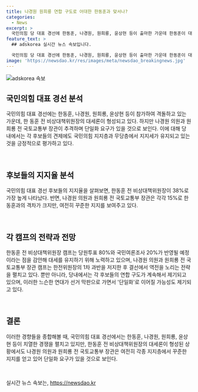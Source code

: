 ```yaml
---
title: 나경원 원희룡 연합 구도로 어대한 한동훈과 맞서나?
categories:
  - News
excerpt: >
  국민의힘 당 대표 경선에 한동훈, 나경원, 원희룡, 윤상현 등이 출마한 가운데 한동훈이 대세를 이끌고 나, 원이 추격하는 상황이다. 한동훈은 국민의힘 지지층과 무당층에서 여전히 강한 지지를 받고 있으며, 이번 당 대표 경선에서는 당원투표 80%와 국민여론조사 20%가 반영되기 때문에 주목받는다. 반면 나, 원은 보수진영 원로와 범친윤(친윤석열)계 등의 지지를 받으며 약진하고 있다. 또한, 한동훈을 견제하려는 나, 원의 연합 구도가 관심을 끌고 있으며, 이러한 느슨한 연대가 선거 막판으로 가면서 단일화로 이어질 가능성도 제기되고 있다.
feature_text: >
  ## adskorea 실시간 뉴스 속보입니다.

  국민의힘 당 대표 경선에 한동훈, 나경원, 원희룡, 윤상현 등이 출마한 가운데 한동훈이 대세를 이끌고 나, 원이 추격하는 상황이다. 한동훈은 국민의힘 지지층과 무당층에서 여전히 강한 지지를 받고 있으며, 이번 당 대표 경선에서는 당원투표 80%와 국민여론조사 20%가 반영되기 때문에 주목받는다. 반면 나, 원은 보수진영 원로와 범친윤(친윤석열)계 등의 지지를 받으며 약진하고 있다. 또한, 한동훈을 견제하려는 나, 원의 연합 구도가 관심을 끌고 있으며, 이러한 느슨한 연대가 선거 막판으로 가면서 단일화로 이어질 가능성도 제기되고 있다.
image: 'https://newsdao.kr/res/images/meta/newsdao_breakingnews.jpg'
---
```


<p><img src="https://newsdao.kr/res/images/meta/newsdao_breakingnews.jpg" alt="adskorea 속보" /></p>

<h2 data-ke-size="size26">국민의힘 대표 경선 분석</h2>

<p>국민의힘 대표 경선에는 한동훈, 나경원, 원희룡, 윤상현 등이 참가하여 격돌하고 있는 가운데, 한 동훈 전 비상대책위원장의 대세론이 형성되고 있다. 하지만 나경원 의원과 원희룡 전 국토교통부 장관이 추격하며 단일화 요구가 있을 것으로 보인다. 이에 대해 당 내에서는 각 후보들의 견제에도 국민의힘 지지층과 무당층에서 지지세가 유지되고 있는 것을 긍정적으로 평가하고 있다.</p>

<p data-ke-size="size16">&nbsp;</p>

<h2 data-ke-size="size24">후보들의 지지율 분석</h2>

<p>국민의힘 대표 경선 후보들의 지지율을 살펴보면, 한동훈 전 비상대책위원장이 38%로 가장 높게 나타났다. 반면, 나경원 의원과 원희룡 전 국토교통부 장관은 각각 15%로 한 동훈과의 격차가 크지만, 여전히 꾸준한 지지를 보여주고 있다. </p>

<p data-ke-size="size16">&nbsp;</p>

<h2 data-ke-size="size24">각 캠프의 전략과 전망</h2>

<p>한동훈 전 비상대책위원장 캠프는 당원투표 80%와 국민여론조사 20%가 반영될 예정이라는 점을 감안해 대세를 유지하기 위해 노력하고 있으며, 나경원 의원과 원희룡 전 국토교통부 장관 캠프는 한전위원장의 1차 과반을 저지한 후 결선에서 역전을 노리는 전략을 펼치고 있다. 뿐만 아니라, 당내에서는 각 후보들의 연합 구도가 계속해서 제기되고 있으며, 이러한 느슨한 연대가 선거 막판으로 가면서 '단일화'로 이어질 가능성도 제기되고 있다.</p>

<p data-ke-size="size16">&nbsp;</p>

<h2 data-ke-size="size24">결론</h2>

<p>이러한 경향들을 종합해볼 때, 국민의힘 대표 경선에서는 한동훈, 나경원, 원희룡, 윤상현 등이 치열한 경쟁을 펼치고 있지만, 한동훈 전 비상대책위원장의 대세론이 형성된 상황에서도 나경원 의원과 원희룡 전 국토교통부 장관은 여전히 각종 지지층에서 꾸준한 지지를 얻고 있어 단일화 요구가 있을 것으로 보인다.</p>

<p data-ke-size="size16">&nbsp;</p>
실시간 뉴스 속보는, <a href="https://newsdao.kr" rel="dofollow">https://newsdao.kr</a>


